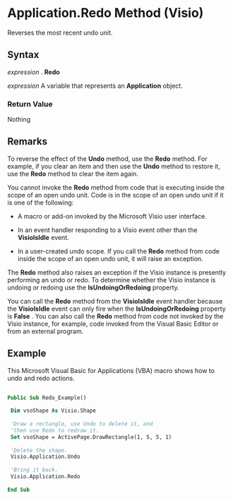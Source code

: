 
# Application.Redo Method (Visio)

Reverses the most recent undo unit.


## Syntax

 _expression_ . **Redo**

 _expression_ A variable that represents an **Application** object.


### Return Value

Nothing


## Remarks

To reverse the effect of the  **Undo** method, use the **Redo** method. For example, if you clear an item and then use the **Undo** method to restore it, use the **Redo** method to clear the item again.

You cannot invoke the  **Redo** method from code that is executing inside the scope of an open undo unit. Code is in the scope of an open undo unit if it is one of the following:




- A macro or add-on invoked by the Microsoft Visio user interface.
    
- In an event handler responding to a Visio event other than the  **VisioIsIdle** event.
    
- In a user-created undo scope. If you call the  **Redo** method from code inside the scope of an open undo unit, it will raise an exception.
    


The  **Redo** method also raises an exception if the Visio instance is presently performing an undo or redo. To determine whether the Visio instance is undoing or redoing use the **IsUndoingOrRedoing** property.

You can call the  **Redo** method from the **VisioIsIdle** event handler because the **VisioIsIdle** event can only fire when the **IsUndoingOrRedoing** property is **False** . You can also call the **Redo** method from code not invoked by the Visio instance, for example, code invoked from the Visual Basic Editor or from an external program.


## Example

This Microsoft Visual Basic for Applications (VBA) macro shows how to undo and redo actions.


```vb
 
Public Sub Redo_Example() 
 
 Dim vsoShape As Visio.Shape 
 
 'Draw a rectangle, use Undo to delete it, and 
 'then use Redo to redraw it. 
 Set vsoShape = ActivePage.DrawRectangle(1, 5, 5, 1) 
 
 'Delete the shape. 
 Visio.Application.Undo 
 
 'Bring it back. 
 Visio.Application.Redo 
 
End Sub 

```

